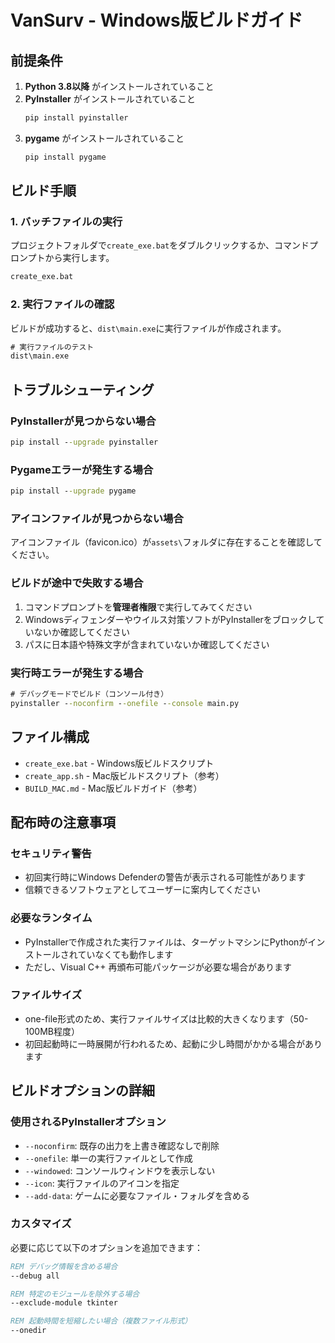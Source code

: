 # VanSurv - Windows版ビルドガイド

## 前提条件

1. **Python 3.8以降** がインストールされていること
2. **PyInstaller** がインストールされていること
   ```cmd
   pip install pyinstaller
   ```
3. **pygame** がインストールされていること
   ```cmd
   pip install pygame
   ```

## ビルド手順

### 1. バッチファイルの実行
プロジェクトフォルダで`create_exe.bat`をダブルクリックするか、コマンドプロンプトから実行します。

```cmd
create_exe.bat
```

### 2. 実行ファイルの確認
ビルドが成功すると、`dist\main.exe`に実行ファイルが作成されます。

```cmd
# 実行ファイルのテスト
dist\main.exe
```

## トラブルシューティング

### PyInstallerが見つからない場合
```cmd
pip install --upgrade pyinstaller
```

### Pygameエラーが発生する場合
```cmd
pip install --upgrade pygame
```

### アイコンファイルが見つからない場合
アイコンファイル（favicon.ico）が`assets\`フォルダに存在することを確認してください。

### ビルドが途中で失敗する場合
1. コマンドプロンプトを**管理者権限**で実行してみてください
2. Windowsディフェンダーやウイルス対策ソフトがPyInstallerをブロックしていないか確認してください
3. パスに日本語や特殊文字が含まれていないか確認してください

### 実行時エラーが発生する場合
```cmd
# デバッグモードでビルド（コンソール付き）
pyinstaller --noconfirm --onefile --console main.py
```

## ファイル構成

- `create_exe.bat` - Windows版ビルドスクリプト
- `create_app.sh` - Mac版ビルドスクリプト（参考）
- `BUILD_MAC.md` - Mac版ビルドガイド（参考）

## 配布時の注意事項

### セキュリティ警告
- 初回実行時にWindows Defenderの警告が表示される可能性があります
- 信頼できるソフトウェアとしてユーザーに案内してください

### 必要なランタイム
- PyInstallerで作成された実行ファイルは、ターゲットマシンにPythonがインストールされていなくても動作します
- ただし、Visual C++ 再頒布可能パッケージが必要な場合があります

### ファイルサイズ
- one-file形式のため、実行ファイルサイズは比較的大きくなります（50-100MB程度）
- 初回起動時に一時展開が行われるため、起動に少し時間がかかる場合があります

## ビルドオプションの詳細

### 使用されるPyInstallerオプション

- `--noconfirm`: 既存の出力を上書き確認なしで削除
- `--onefile`: 単一の実行ファイルとして作成
- `--windowed`: コンソールウィンドウを表示しない
- `--icon`: 実行ファイルのアイコンを指定
- `--add-data`: ゲームに必要なファイル・フォルダを含める

### カスタマイズ
必要に応じて以下のオプションを追加できます：

```cmd
REM デバッグ情報を含める場合
--debug all

REM 特定のモジュールを除外する場合
--exclude-module tkinter

REM 起動時間を短縮したい場合（複数ファイル形式）
--onedir
```
